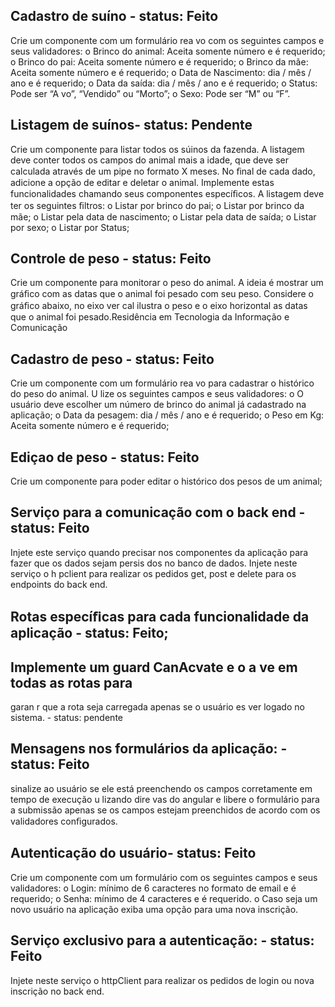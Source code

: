 ## Cadastro de suíno - status: Feito

Crie um componente com um formulário rea vo com os
seguintes campos e seus validadores:
o Brinco do animal: Aceita somente número e é requerido;
o Brinco do pai: Aceita somente número e é requerido;
o Brinco da mãe: Aceita somente número e é requerido;
o Data de Nascimento: dia / mês / ano e é requerido;
o Data da saída: dia / mês / ano e é requerido;
o Status: Pode ser “A vo”, “Vendido” ou “Morto”;
o Sexo: Pode ser “M” ou “F”.


## Listagem de suínos- status: Pendente

Crie um componente para listar todos os súinos da
fazenda. A listagem deve conter todos os campos do animal mais a idade,
que deve ser calculada através de um pipe no formato X meses. No ﬁnal de
cada dado, adicione a opção de editar e deletar o animal. Implemente estas
funcionalidades chamando seus componentes especíﬁcos. A listagem deve
ter os seguintes ﬁltros:
o Listar por brinco do pai;
o Listar por brinco da mãe;
o Listar pela data de nascimento;
o Listar pela data de saída;
o Listar por sexo;
o Listar por Status;

## Controle de peso - status: Feito

Crie um componente para monitorar o peso do animal. A
ideia é mostrar um gráﬁco com as datas que o animal foi pesado com seu
peso. Considere o gráﬁco abaixo, no eixo ver cal ilustra o peso e o eixo
horizontal as datas que o animal foi pesado.Residência em Tecnologia da Informação e Comunicação

## Cadastro de peso - status: Feito

Crie um componente com um formulário rea vo para
cadastrar o histórico do peso do animal. U lize os seguintes campos e seus
validadores:
o O usuário deve escolher um número de brinco do animal já
cadastrado na aplicação;
o Data da pesagem: dia / mês / ano e é requerido;
o Peso em Kg: Aceita somente número e é requerido;

## Ediçao de peso - status: Feito

Crie um componente para poder editar o histórico dos pesos
de um animal;

## Serviço para a comunicação com o back end - status: Feito 

Injete este serviço quando
precisar nos componentes da aplicação para fazer que os dados sejam
persis dos no banco de dados. Injete neste serviço o h pclient para realizar
os pedidos get, post e delete para os endpoints do back end.

## Rotas especíﬁcas para cada funcionalidade da aplicação - status: Feito;

## Implemente um guard CanAcvate e o a ve em todas as rotas para
garan r que a rota seja carregada apenas se o usuário es ver logado
no sistema. - status: pendente


## Mensagens nos formulários da aplicação: - status: Feito

sinalize ao usuário se ele está
preenchendo os campos corretamente em tempo de execução u lizando
dire vas do angular e libere o formulário para a submissão apenas se os
campos estejam preenchidos de acordo com os validadores conﬁgurados.

## Autenticação do usuário- status: Feito

Crie um componente com um formulário com os
seguintes campos e seus validadores:
o Login: mínimo de 6 caracteres no formato de email e é requerido;
o Senha: mínimo de 4 caracteres e é requerido.
o Caso seja um novo usuário na aplicação exiba uma opção para uma
nova inscrição.

## Serviço exclusivo para a autenticação: - status: Feito

Injete neste serviço o httpClient para
realizar os pedidos de login ou nova inscrição no back end.